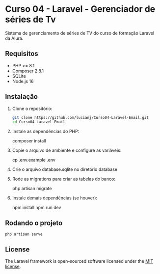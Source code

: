 # Curso 04 - Laravel - Gerenciador de séries de Tv

Sistema de gerenciamento de séries de TV do curso de formação Laravel da Alura.

## Requisitos

- PHP >= 8.1  
- Composer 2.8.1
- SQLite  
- Node.js 16

## Instalação

1. Clone o repositório:

   ```bash
   git clone https://github.com/lucianj/Curso04-Laravel-Email.git
   cd Curso04-Laravel-Email

2. Instale as dependências do PHP:

    composer install

3. Copie o arquivo de ambiente e configure as variáveis:

    cp .env.example .env

5. Crie o arquivo database.sqlite no diretório database

6. Rode as migrations para criar as tabelas do banco:

    php artisan migrate

7. Instale demais dependências (se houver):

    npm install
    npm run dev

## Rodando o projeto

    php artisan serve
    
## License

The Laravel framework is open-sourced software licensed under the [MIT license](https://opensource.org/licenses/MIT).
